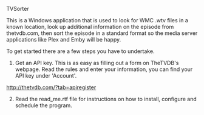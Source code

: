 TVSorter


This is a Windows application that is used to look for WMC .wtv files in a known location, look up additional information on the episode from thetvdb.com, then sort the episode in a standard format so the media server applications like Plex and Emby will be happy.

To get started there are a few steps you have to undertake.

1) Get an API key.
This is as easy as filling out a form on TheTVDB's webpage. Read the rules and enter your information, you can find your API key under 'Account'.

http://thetvdb.com/?tab=apiregister

2) Read the read_me.rtf file for instructions on how to install, configure and schedule the program.